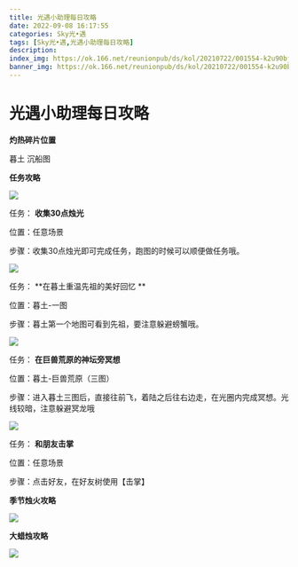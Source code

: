 ```yaml
---
title: 光遇小助理每日攻略
date: 2022-09-08 16:17:55
categories: Sky光•遇
tags: [Sky光•遇,光遇小助理每日攻略]
description: 
index_img: https://ok.166.net/reunionpub/ds/kol/20210722/001554-k2u90bj7ay.png?imageView&thumbnail=600x0&type=jpg
banner_img: https://ok.166.net/reunionpub/ds/kol/20210722/001554-k2u90bj7ay.png?imageView&thumbnail=600x0&type=jpg
---
```

# 光遇小助理每日攻略
**灼热碎片位置**

暮土 沉船图

  

 **任务攻略**

![](https://img.166.net/reunionpub/ds/kol/20220829/001313-rc41oa80ye.png)

任务： **收集30点烛光**

位置：任意场景

步骤：收集30点烛光即可完成任务，跑图的时候可以顺便做任务哦。

![](https://img.166.net/reunionpub/ds/kol/20220908/001825-yisnkqtm52.png)

任务： **在暮土重温先祖的美好回忆  **

位置：暮土-一图

步骤：暮土第一个地图可看到先祖，要注意躲避螃蟹哦。

![](https://img.166.net/reunionpub/ds/kol/20220908/001848-rpzogik2ad.png)

任务： **在巨兽荒原的神坛旁冥想**

位置：暮土-巨兽荒原（三图）

步骤：进入暮土三图后，直接往前飞，着陆之后往右边走，在光圈内完成冥想。光线较暗，注意躲避冥龙哦

![](https://img.166.net/reunionpub/ds/kol/20220908/001915-15e8ayiwkm.png)

任务： **和朋友击掌**

位置：任意场景

步骤：点击好友，在好友树使用【击掌】

 **季节烛火攻略**

![](https://img.166.net/reunionpub/ds/kol/20220908/002118-vzm5isk86p.png)

  

 **大蜡烛攻略**

![](https://img.166.net/reunionpub/ds/kol/20220908/002419-qpiu5h8tce.png)

  

  

